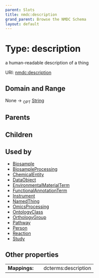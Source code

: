 ```yaml
---
parent: Slots
title: nmdc:description
grand_parent: Browse the NMDC Schema
layout: default
---
```


# Type: description


a human-readable description of a thing

URI: [nmdc:description](https://microbiomedata/meta/description)

## Domain and Range

None ->  <sub>OPT</sub> [String](types/String.md)

## Parents


## Children


## Used by

 * [Biosample](Biosample.md)
 * [BiosampleProcessing](BiosampleProcessing.md)
 * [ChemicalEntity](ChemicalEntity.md)
 * [DataObject](DataObject.md)
 * [EnvironmentalMaterialTerm](EnvironmentalMaterialTerm.md)
 * [FunctionalAnnotationTerm](FunctionalAnnotationTerm.md)
 * [Instrument](Instrument.md)
 * [NamedThing](NamedThing.md)
 * [OmicsProcessing](OmicsProcessing.md)
 * [OntologyClass](OntologyClass.md)
 * [OrthologyGroup](OrthologyGroup.md)
 * [Pathway](Pathway.md)
 * [Person](Person.md)
 * [Reaction](Reaction.md)
 * [Study](Study.md)

## Other properties

|  |  |  |
| --- | --- | --- |
| **Mappings:** | | dcterms:description |

